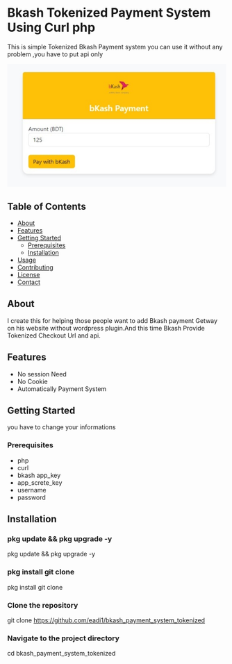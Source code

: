 # Bkash Tokenized  Payment System Using Curl php


This is simple Tokenized Bkash Payment system you can use it without any problem ,you have to put api only

![Screenshot](https://github.com/eadi1/bkash_payment_system_tokenized/blob/main/screenshot.jpg)

## Table of Contents

- [About](#about)
- [Features](#features)
- [Getting Started](#getting-started)
  - [Prerequisites](#prerequisites)
  - [Installation](#installation)
- [Usage](#usage)
- [Contributing](#contributing)
- [License](#license)
- [Contact](#contact)

## About

I create this for helping those people want to add Bkash payment Getway on his website without wordpress plugin.And this time Bkash Provide Tokenized Checkout Url and api.

## Features

- No session Need
- No Cookie
- Automatically Payment System

## Getting Started
you have to change your informations 
### Prerequisites

- php
- curl
- bkash app_key
- app_screte_key
- username
- password

## Installation
### pkg update && pkg upgrade -y
pkg update && pkg upgrade -y
### pkg install git clone
 pkg install git clone
### Clone the repository
git clone https://github.com/eadi1/bkash_payment_system_tokenized

### Navigate to the project directory
cd bkash_payment_system_tokenized




